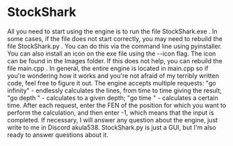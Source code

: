 # StockShark
All you need to start using the engine is to run the file StockShark.exe .
In some cases, if the file does not start correctly, you may need to rebuild the file StockShark.py . You can do this via the command line using pyinstaller. You can also install an icon on the exe file using the --icon flag. The icon can be found in the Images folder.
If this does not help, you can rebuild the file main.cpp .
In general, the entire engine is located in main.cpp so if you're wondering how it works and you're not afraid of my terribly written code, feel free to figure it out. The engine accepts multiple requests: "go infinity" - endlessly calculates the lines, from time to time giving the result; "go depth <depth>" - calculates to a given depth; "go time <min time> <max time>" - calculates a certain time. After each request, enter the FEN of the position for which you want to perform the calculation, and then enter -1, which means that the input is completed. If necessary, I will answer any question about the engine, just write to me in Discord akula538.
StockShark.py is just a GUI, but I'm also ready to answer questions about it.
